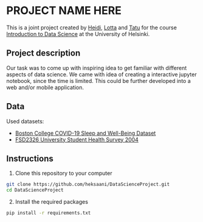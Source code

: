 # PROJECT NAME HERE 

This is a joint project created by [Heidi](https://github.com/heksaani), [Lotta](https://github.com/LottaPol) and [Tatu](https://github.com/tlinnala) for the course [Introduction to Data Science](https://studies.helsinki.fi/kurssit/opintojakso/hy-CU-118209216-2021-08-01) at the University of Helsinki.

## Project description
Our task was to come up with inspiring idea to get familiar with different aspects of data science. We came with idea of creating a interactive jupyter notebook, since the time is limited. This could be further developed into a web and/or mobile application.

## Data
Used datasets:
<br>
- [Boston College COVID-19 Sleep and Well-Being Dataset](https://osf.io/gpxwa/?view_only=) <br>
- [FSD2326 University Student Health Survey 2004](https://urn.fi/urn:nbn:fi:fsd:T-FSD2326) <br>


## Instructions
1. Clone this repository to your computer
```bash
git clone https://github.com/heksaani/DataScienceProject.git
cd DataScienceProject
```
2. Install the required packages
```bash
pip install -r requirements.txt
```
